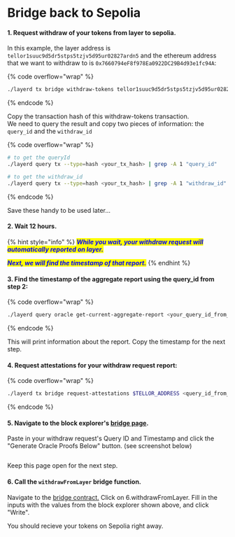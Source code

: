 # Bridge back to Sepolia

#### 1. Request withdraw of your tokens from layer to sepolia.&#x20;

In this example, the layer address is `tellor1suuc9d5dr5stps5tzjv5d95ur02827ardn5` and the ethereum address that we want to withdraw to is `0x7660794eF8f978Ea0922DC29B4d93e1fc94A`:

{% code overflow="wrap" %}
```bash
./layerd tx bridge withdraw-tokens tellor1suuc9d5dr5stps5tzjv5d95ur02827ardn5 7660794eF8f978Ea0922DC29B4d93e1fc94A 69010069loya --from YOUR_ACCOUNT_NAME --fees 5loya
```
{% endcode %}

Copy the transaction hash of this withdraw-tokens transaction.\
We need to query the result and copy two pieces of information: the `query_id` and the `withdraw_id`

{% code overflow="wrap" %}
```bash
# to get the queryId
./layerd query tx --type=hash <your_tx_hash> | grep -A 1 "query_id"

# to get the withdraw_id
./layerd query tx --type=hash <your_tx_hash> | grep -A 1 "withdraw_id"
```
{% endcode %}

Save these handy to be used later...

#### 2. Wait 12 hours.

{% hint style="info" %}
_<mark style="color:blue;">**While you wait, your withdraw request will automatically reported on layer.**</mark>_

_<mark style="color:blue;">**Next, we will find the timestamp of that report.**</mark>_
{% endhint %}

#### 3. Find the timestamp of the aggregate report  using the query\_id from step 2:

{% code overflow="wrap" %}
```bash
./layerd query oracle get-current-aggregate-report <your_query_id_from_step_2>
```
{% endcode %}

This will print information about the report. Copy the timestamp for the next step.

#### 4. Request attestations for your withdraw request report:

{% code overflow="wrap" %}
```bash
./layerd tx bridge request-attestations $TELLOR_ADDRESS <query_id_from_step2> <timestamp_from_step_3> --from $ACCOUNT_NAME --chain-id layertest-3 --fees 50loya --yes
```
{% endcode %}

#### 5. Navigate to the block explorer's [bridge page](https://antietam.tellor.io/oracle-bridge).&#x20;

Paste in your withdraw request's Query ID and Timestamp and click the "Generate Oracle Proofs Below" button. (see screenshot below)

<figure><img src="../../../.gitbook/assets/Screenshot 2025-02-07 at 1.18.41 PM (2).png" alt=""><figcaption></figcaption></figure>

Keep this page open for the next step.

#### 6. Call the `withdrawFromLayer` bridge function.&#x20;

Navigate to the [bridge contract.](https://sepolia.etherscan.io/address/0x6ac02f3887b358591b8b2d22cfb1f36fa5843867#writeContract) Click on 6.withdrawFromLayer. Fill in the inputs with the values from the block explorer shown above, and click "Write".

You should recieve your tokens on Sepolia right away.

